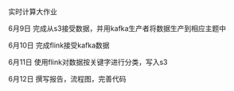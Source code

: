 实时计算大作业

6月9日
完成从s3接受数据，并用kafka生产者将数据生产到相应主题中

6月10日
完成flink接受kafka数据

6月11日
使用flink对数据按关键字进行分类，写入s3

6月12日
撰写报告，流程图，完善代码